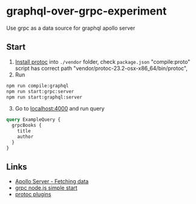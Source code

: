 # graphql-over-grpc-experiment

Use grpc as a data source for graphql apollo server

## Start

1. [Install protoc](https://github.com/protocolbuffers/protobuf/releases) into `./vendor` folder, check `package.json` "compile:proto" script has correct path "vendor/protoc-23.2-osx-x86_64/bin/protoc",
2. Run

```bash
npm run compile:graphql
npm run start:grpc:server
npm run start:graphql:server
```

3. Go to [localhost:4000](http://localhost:4000/) and run query

```graphql
query ExampleQuery {
  grpcBooks {
    title
    author
  }
}
```


## Links

- [Apollo Server - Fetching data](https://www.apollographql.com/docs/apollo-server/data/fetching-data)
- [grpc node.js simple start](https://github.com/x-technology/mono-repo-nodejs-svc-sample/tree/main/docs/demo-protobuf)
- [protoc plugins](https://github.com/protocolbuffers/protobuf/blob/main/docs/third_party.md)
